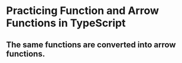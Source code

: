 # Practicing Function and Arrow Functions in TypeScript
## The same functions are converted into arrow functions.